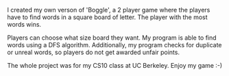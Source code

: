 I created my own verson of 'Boggle', a 2 player game where the players have to find words in a square board of letter. The player with the most words wins. 

Players can choose what size board they want. My program is able to find words using a DFS algorithm. Additionally, my program checks for duplicate or unreal words, so players do not get awarded unfair points. 

The whole project was for my CS10 class at UC Berkeley. Enjoy my game :-)

